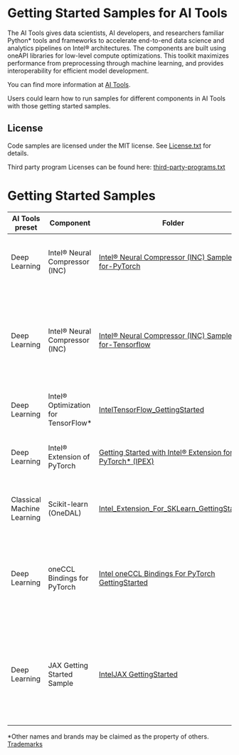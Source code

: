 # Getting Started Samples for AI Tools

The AI Tools gives data scientists, AI developers, and researchers familiar Python* tools and frameworks to accelerate end-to-end data science and analytics pipelines on Intel® architectures. The components are built using oneAPI libraries for low-level compute optimizations. This toolkit maximizes performance from preprocessing through machine learning, and provides interoperability for efficient model development.

You can find more information at [ AI Tools](https://software.intel.com/content/www/us/en/develop/tools/oneapi/ai-analytics-toolkit.html).

Users could learn how to run samples for different components in AI Tools with those getting started samples.

## License
Code samples are licensed under the MIT license. See
[License.txt](https://github.com/oneapi-src/oneAPI-samples/blob/master/License.txt) for details.

Third party program Licenses can be found here: [third-party-programs.txt](https://github.com/oneapi-src/oneAPI-samples/blob/master/third-party-programs.txt)

# Getting Started Samples

|AI Tools preset | Component      | Folder                                             | Description
|--------------------------| --------- | ------------------------------------------------ | -
|Deep Learning| Intel® Neural Compressor (INC) | [Intel® Neural Compressor (INC) Sample-for-PyTorch](INC-Quantization-Sample-for-PyTorch)                     | Performs INT8 quantization on a Hugging Face BERT model.
|Deep Learning| Intel® Neural Compressor (INC) | [Intel® Neural Compressor (INC) Sample-for-Tensorflow](INC-Sample-for-Tensorflow)                     | Quantizes a FP32 model into INT8 by Intel® Neural Compressor (INC) and compares the performance between FP32 and INT8.
|Deep Learning| Intel® Optimization for TensorFlow* | [IntelTensorFlow_GettingStarted](IntelTensorFlow_GettingStarted)               | A simple training example for TensorFlow.
|Deep Learning|Intel® Extension of PyTorch | [Getting Started with Intel® Extension for PyTorch* (IPEX)](https://github.com/intel/intel-extension-for-pytorch/blob/main/examples/cpu/inference/python/jupyter-notebooks/README.md) | A simple training example for Intel® Extension of PyTorch.
|Classical Machine Learning| Scikit-learn (OneDAL) | [Intel_Extension_For_SKLearn_GettingStarted](Intel_Extension_For_SKLearn_GettingStarted) | Speed up a scikit-learn application using Intel oneDAL.
|Deep Learning|oneCCL Bindings for PyTorch | [Intel oneCCL Bindings For PyTorch GettingStarted](Intel_oneCCL_Bindings_For_PyTorch_GettingStarted)         | Guides users through the process of running a simple PyTorch* distributed workload on both GPU and CPU. |
|Deep Learning|JAX Getting Started Sample | [IntelJAX GettingStarted](https://github.com/oneapi-src/oneAPI-samples/tree/development/AI-and-Analytics/Getting-Started-Samples/IntelJAX_GettingStarted)  | The JAX Getting Started sample demonstrates how to train a JAX model and run inference on Intel® hardware. |

*Other names and brands may be claimed as the property of others. [Trademarks](https://www.intel.com/content/www/us/en/legal/trademarks.html)
